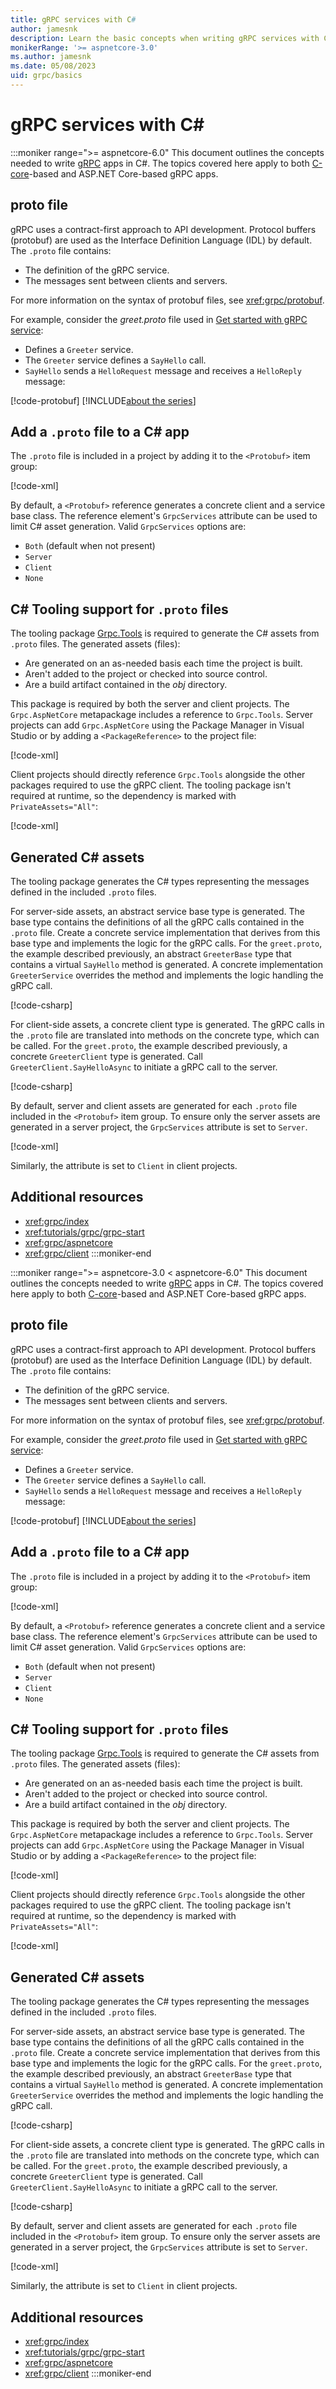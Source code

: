 ```yaml
---
title: gRPC services with C#
author: jamesnk
description: Learn the basic concepts when writing gRPC services with C#.
monikerRange: '>= aspnetcore-3.0'
ms.author: jamesnk
ms.date: 05/08/2023
uid: grpc/basics
---
```

# gRPC services with C\#

:::moniker range=">= aspnetcore-6.0"
This document outlines the concepts needed to write [gRPC](https://grpc.io/docs/guides/) apps in C#. The topics covered here apply to both [C-core](https://grpc.io/blog/grpc-stacks)-based and ASP.NET Core-based gRPC apps.

## proto file

gRPC uses a contract-first approach to API development. Protocol buffers (protobuf) are used as the Interface Definition Language (IDL) by default. The `.proto` file contains:

* The definition of the gRPC service.
* The messages sent between clients and servers.

For more information on the syntax of protobuf files, see <xref:grpc/protobuf>.

For example, consider the *greet.proto* file used in [Get started with gRPC service](xref:tutorials/grpc/grpc-start):

* Defines a `Greeter` service.
* The `Greeter` service defines a `SayHello` call.
* `SayHello` sends a `HelloRequest` message and receives a `HelloReply` message:

[!code-protobuf[](~/tutorials/grpc/grpc-start/sample/sample6/GrpcGreeter/Protos/greet.proto)]
[!INCLUDE[about the series](~/includes/code-comments-loc.md)]

## Add a `.proto` file to a C\# app

The `.proto` file is included in a project by adding it to the `<Protobuf>` item group:

[!code-xml[](~/tutorials/grpc/grpc-start/sample/sample6/GrpcGreeter/GrpcGreeter.csproj?highlight=2&range=10-12)]

By default, a `<Protobuf>` reference generates a concrete client and a service base class. The reference element's `GrpcServices` attribute can be used to limit C# asset generation. Valid `GrpcServices` options are:

* `Both` (default when not present)
* `Server`
* `Client`
* `None`

## C# Tooling support for `.proto` files

The tooling package [Grpc.Tools](https://www.nuget.org/packages/Grpc.Tools/) is required to generate the C# assets from `.proto` files. The generated assets (files):

* Are generated on an as-needed basis each time the project is built.
* Aren't added to the project or checked into source control.
* Are a build artifact contained in the *obj* directory.

This package is required by both the server and client projects. The `Grpc.AspNetCore` metapackage includes a reference to `Grpc.Tools`. Server projects can add `Grpc.AspNetCore` using the Package Manager in Visual Studio or by adding a `<PackageReference>` to the project file:

[!code-xml[](~/tutorials/grpc/grpc-start/sample/sample6/GrpcGreeter/GrpcGreeter.csproj?highlight=1&range=15)]

Client projects should directly reference `Grpc.Tools` alongside the other packages required to use the gRPC client. The tooling package isn't required at runtime, so the dependency is marked with `PrivateAssets="All"`:

[!code-xml[](~/tutorials/grpc/grpc-start/sample/sample6/GrpcGreeterClient/GrpcGreeterClient.csproj?highlight=3&range=11-16)]

## Generated C# assets

The tooling package generates the C# types representing the messages defined in the included `.proto` files.

For server-side assets, an abstract service base type is generated. The base type contains the definitions of all the gRPC calls contained in the `.proto` file. Create a concrete service implementation that derives from this base type and implements the logic for the gRPC calls. For the `greet.proto`, the example described previously, an abstract `GreeterBase` type that contains a virtual `SayHello` method is generated. A concrete implementation `GreeterService` overrides the method and implements the logic handling the gRPC call.

[!code-csharp[](~/tutorials/grpc/grpc-start/sample/sample6/GrpcGreeter/Services/GreeterService.cs?name=snippet)]

For client-side assets, a concrete client type is generated. The gRPC calls in the `.proto` file are translated into methods on the concrete type, which can be called. For the `greet.proto`, the example described previously, a concrete `GreeterClient` type is generated. Call `GreeterClient.SayHelloAsync` to initiate a gRPC call to the server.

[!code-csharp[](~/tutorials/grpc/grpc-start/sample/sample6/GrpcGreeterClient/Program.cs?name=snippet)]

By default, server and client assets are generated for each `.proto` file included in the `<Protobuf>` item group. To ensure only the server assets are generated in a server project, the `GrpcServices` attribute is set to `Server`.

[!code-xml[](~/tutorials/grpc/grpc-start/sample/sample6/GrpcGreeter/GrpcGreeter.csproj?highlight=2&range=10-12)]

Similarly, the attribute is set to `Client` in client projects.

## Additional resources

* <xref:grpc/index>
* <xref:tutorials/grpc/grpc-start>
* <xref:grpc/aspnetcore>
* <xref:grpc/client>
:::moniker-end

:::moniker range=">= aspnetcore-3.0 < aspnetcore-6.0"
This document outlines the concepts needed to write [gRPC](https://grpc.io/docs/guides/) apps in C#. The topics covered here apply to both [C-core](https://grpc.io/blog/grpc-stacks)-based and ASP.NET Core-based gRPC apps.

## proto file

gRPC uses a contract-first approach to API development. Protocol buffers (protobuf) are used as the Interface Definition Language (IDL) by default. The `.proto` file contains:

* The definition of the gRPC service.
* The messages sent between clients and servers.

For more information on the syntax of protobuf files, see <xref:grpc/protobuf>.

For example, consider the *greet.proto* file used in [Get started with gRPC service](xref:tutorials/grpc/grpc-start):

* Defines a `Greeter` service.
* The `Greeter` service defines a `SayHello` call.
* `SayHello` sends a `HelloRequest` message and receives a `HelloReply` message:

[!code-protobuf[](~/tutorials/grpc/grpc-start/sample/sample3-5/GrpcGreeter/Protos/greet.proto)]
[!INCLUDE[about the series](~/includes/code-comments-loc.md)]

## Add a `.proto` file to a C\# app

The `.proto` file is included in a project by adding it to the `<Protobuf>` item group:

[!code-xml[](~/tutorials/grpc/grpc-start/sample/sample3-5/GrpcGreeter/GrpcGreeter.csproj?highlight=2&range=7-9)]

By default, a `<Protobuf>` reference generates a concrete client and a service base class. The reference element's `GrpcServices` attribute can be used to limit C# asset generation. Valid `GrpcServices` options are:

* `Both` (default when not present)
* `Server`
* `Client`
* `None`

## C# Tooling support for `.proto` files

The tooling package [Grpc.Tools](https://www.nuget.org/packages/Grpc.Tools/) is required to generate the C# assets from `.proto` files. The generated assets (files):

* Are generated on an as-needed basis each time the project is built.
* Aren't added to the project or checked into source control.
* Are a build artifact contained in the *obj* directory.

This package is required by both the server and client projects. The `Grpc.AspNetCore` metapackage includes a reference to `Grpc.Tools`. Server projects can add `Grpc.AspNetCore` using the Package Manager in Visual Studio or by adding a `<PackageReference>` to the project file:

[!code-xml[](~/tutorials/grpc/grpc-start/sample/sample3-5/GrpcGreeter/GrpcGreeter.csproj?highlight=1&range=12)]

Client projects should directly reference `Grpc.Tools` alongside the other packages required to use the gRPC client. The tooling package isn't required at runtime, so the dependency is marked with `PrivateAssets="All"`:

[!code-xml[](~/tutorials/grpc/grpc-start/sample/sample3-5/GrpcGreeterClient/GrpcGreeterClient.csproj?highlight=3&range=9-14)]

## Generated C# assets

The tooling package generates the C# types representing the messages defined in the included `.proto` files.

For server-side assets, an abstract service base type is generated. The base type contains the definitions of all the gRPC calls contained in the `.proto` file. Create a concrete service implementation that derives from this base type and implements the logic for the gRPC calls. For the `greet.proto`, the example described previously, an abstract `GreeterBase` type that contains a virtual `SayHello` method is generated. A concrete implementation `GreeterService` overrides the method and implements the logic handling the gRPC call.

[!code-csharp[](~/tutorials/grpc/grpc-start/sample/sample3-5/GrpcGreeter/Services/GreeterService.cs?name=snippet)]

For client-side assets, a concrete client type is generated. The gRPC calls in the `.proto` file are translated into methods on the concrete type, which can be called. For the `greet.proto`, the example described previously, a concrete `GreeterClient` type is generated. Call `GreeterClient.SayHelloAsync` to initiate a gRPC call to the server.

[!code-csharp[](~/tutorials/grpc/grpc-start/sample/sample3-5/GrpcGreeterClient/Program.cs?name=snippet)]

By default, server and client assets are generated for each `.proto` file included in the `<Protobuf>` item group. To ensure only the server assets are generated in a server project, the `GrpcServices` attribute is set to `Server`.

[!code-xml[](~/tutorials/grpc/grpc-start/sample/sample3-5/GrpcGreeter/GrpcGreeter.csproj?highlight=2&range=7-9)]

Similarly, the attribute is set to `Client` in client projects.

## Additional resources

* <xref:grpc/index>
* <xref:tutorials/grpc/grpc-start>
* <xref:grpc/aspnetcore>
* <xref:grpc/client>
:::moniker-end
